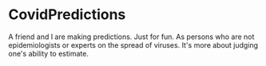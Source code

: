 # CovidPredictions
A friend and I are making predictions. Just for fun. As persons who are not epidemiologists or experts on the spread of viruses. It's more about judging one's ability to estimate.
